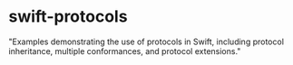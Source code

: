 # swift-protocols
"Examples demonstrating the use of protocols in Swift, including protocol inheritance, multiple conformances, and protocol extensions."

